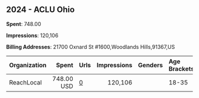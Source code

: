 ## 2024 - ACLU Ohio 
**Spent**: 748.00

**Impressions**: 120,106

**Billing Addresses**: 21700 Oxnard St #1600,Woodlands Hills,91367,US

|Organization|Spent|Urls|Impressions|Genders|Age Brackets|Country Codes|
|:---|---:|:---|---:|:---|:---|:---|
|ReachLocal|748.00 USD|[0](https://www.snap.com/political-ads/asset/cd30ba538b50f2f453a1bbac6d4b68bb0d274e3b955c4a140a77a38bb6671a32?mediaType=mp4)|120,106||18-35|united states|
